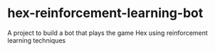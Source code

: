 # hex-reinforcement-learning-bot
A project to build a bot that plays the game Hex using reinforcement learning techniques
